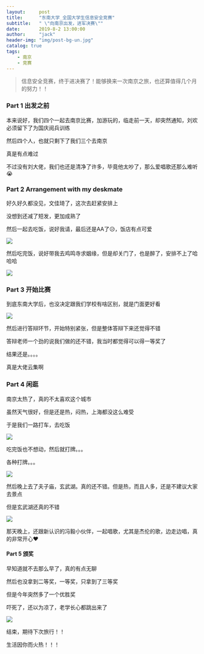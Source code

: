 ```yaml
---
layout:     post
title:      "东南大学_全国大学生信息安全竞赛"
subtitle:   " \"向南京出发，进军决赛\""
date:       2019-8-2 13:00:00
author:     "jack"
header-img: "img/post-bg-un.jpg"
catalog: true
tags:
    - 南京
    - 竞赛
---
```


> 信息安全竞赛，终于进决赛了！能够换来一次南京之旅，也还算值得几个月的努力！！

### Part 1 出发之前

本来说好，我们四个一起去南京比赛，加游玩的，临走前一天，却突然通知，刘欢必须留下了为国庆阅兵训练

然后四个人，也就只剩下了我们三个去南京

真是有点难过

不过没有刘大佬，我们也还是清净了许多，毕竟他太吵了，那么爱唱歌还那么难听😭

### Part 2 Arrangement with my deskmate

好久好久都没见，文佳琦了，这次去赶紧安排上

没想到还减了短发，更加成熟了

然后一起去吃饭，说好我请，最后还是AA了😥，饭店有点可爱

![](https://jackyanghc-picture.oss-cn-beijing.aliyuncs.com/40bcaf8efa60306a4f3ff2bbe8b3a7a.jpg)



然后吃完饭，说好带我去鸡鸣寺求姻缘，但是却关门了，也是醉了，安排不上了哈哈哈

![](https://jackyanghc-picture.oss-cn-beijing.aliyuncs.com/12f8ae1b868789b03789aaf8fe1ffce.jpg)

### Part 3 开始比赛

到底东南大学后，也没决定跟我们学校有啥区别，就是门面更好看

![](https://jackyanghc-picture.oss-cn-beijing.aliyuncs.com/d31871247be80e13f4cc3519949128c.jpg)

然后进行答辩环节，开始特别紧张，但是整体答辩下来还觉得不错

答辩老师一个劲的说我们做的还不错，我当时都觉得可以得一等奖了

结果还是。。。。

真是大佬云集啊

### Part 4 闲逛

南京太热了，真的不太喜欢这个城市

虽然天气很好，但是还是热，闷热，上海都没这么难受

于是我们一路打车，去吃饭

![](https://jackyanghc-picture.oss-cn-beijing.aliyuncs.com/ca5ccf7e7f493f6fef695b60c73cdce.jpg)

吃完饭也不想动，然后就打牌。。。

各种打牌。。。

![](https://jackyanghc-picture.oss-cn-beijing.aliyuncs.com/1a214befe2f3a82e236f0e461422034.jpg)

然后晚上去了夫子庙，玄武湖。真的还不错。但是热，而且人多，还是不建议大家去景点

但是玄武湖还真的不错

![](https://jackyanghc-picture.oss-cn-beijing.aliyuncs.com/b5502e650b73122e6162d8c76ee54b1.jpg)

那天晚上，还跟新认识的冯毅小伙伴，一起唱歌，尤其是杰伦的歌，边走边唱，真的非常开心♥

#### Part 5 颁奖

早知道就不去那么早了，真的有点无聊

然后也没拿到二等奖，一等奖，只拿到了三等奖

但是今年突然多了一个优胜奖

吓死了，还以为凉了，老学长心都跳出来了

![](https://jackyanghc-picture.oss-cn-beijing.aliyuncs.com/20190805150033.png)

结束，期待下次旅行！！

生活因你而火热！！！



